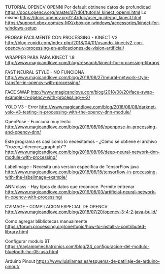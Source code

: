 TUTORIAL OPENCV OPENNI
Por default obtinene datos de profundidad
https://docs.opencv.org/master/d7/d6f/tutorial_kinect_openni.html
Lo mismo
https://docs.opencv.org/2.4/doc/user_guide/ug_kinect.html
https://support.xbox.com/es-MX/xbox-on-windows/accessories/kinect-for-windows-setup


PROBAR FÁCILMENTE CON PROCESSING - KINECT V2
http://blog.eonidi.com/index.php/2018/04/01/usando-kinectv2-con-opencv-y-processing-en-aplicaciones-de-vision-artificial/

WRAPPER PARA PARA KINECT 1.8
http://www.magicandlove.com/blog/research/kinect-for-processing-library/

FAST NEURAL STYLE - NO FUNCIONA
http://www.magicandlove.com/blog/2018/08/27/neural-network-style-transfer-in-opencv-with-processing/

FACE SWAP
http://www.magicandlove.com/blog/2018/08/20/face-swap-example-in-opencv-with-processing-v-2/

YOLO V3 - Error
http://www.magicandlove.com/blog/2018/08/08/darknet-yolo-v3-testing-in-processing-with-the-opencv-dnn-module/

OpenPose - Funciona muy lento
http://www.magicandlove.com/blog/2018/08/06/openpose-in-processing-and-opencv-dnn/

Este programa es casi como lo necesitamos - ¿Cómo se obtiene el archivo "frozen_inference_graph.pb"?
http://www.magicandlove.com/blog/2018/08/06/deep-neural-network-dnn-module-with-processing/

LabelImage - Necesita una version especifica de TensorFlow java
http://www.magicandlove.com/blog/2018/06/15/tensorflow-in-processing-with-the-labelimage-example/

ANN class - Hay tipos de datos que reconoce. Permite entrenar
http://www.magicandlove.com/blog/2016/08/03/artificial-neural-network-in-opencv-with-processing/

CVIMAGE - COMPILACION ESPECIAL DE OPENCV
http://www.magicandlove.com/blog/2018/07/20/opencv-3-4-2-java-build/

Como agregar blibliotecas manualmente
https://forum.processing.org/one/topic/how-to-install-a-contributed-library.html

Configurar modulo BT
https://naylampmechatronics.com/blog/24_configuracion-del-modulo-bluetooth-hc-05-usa.html

Arduino Pinout
https://www.luisllamas.es/esquema-de-patillaje-de-arduino-pinout/
